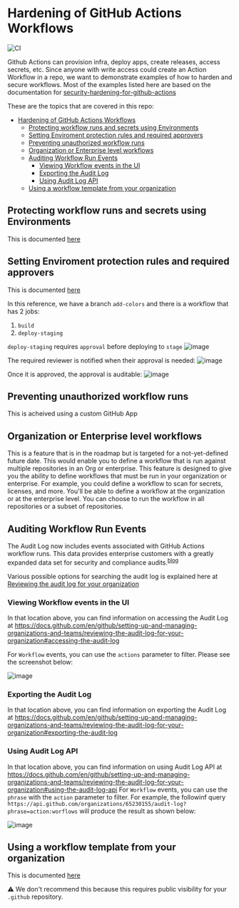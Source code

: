 # Hardening of GitHub Actions Workflows 

![CI](https://github.com/decyjphr-org/actions-demo/workflows/CI/badge.svg)

Github Actions can provision infra, deploy apps, create releases, access secrets, etc. Since anyone with write access could create an Action Workflow in a repo, we want to demonstrate examples of how to harden and secure workflows. Most of the examples listed here are based on the documentation for [security-hardening-for-github-actions](https://docs.github.com/en/actions/learn-github-actions/security-hardening-for-github-actions) 

These are the topics that are covered in this repo:

- [Hardening of GitHub Actions Workflows](#hardening-of-github-actions-workflows)
  - [Protecting workflow runs and secrets using Environments](#protecting-workflow-runs-and-secrets-using-environments)
  - [Setting Enviroment protection rules and required approvers](#setting-enviroment-protection-rules-and-required-approvers)
  - [Preventing unauthorized workflow runs](#preventing-unauthorized-workflow-runs)
  - [Organization or Enterprise level workflows](#organization-or-enterprise-level-workflows)
  - [Auditing Workflow Run Events](#auditing-workflow-run-events)
    - [Viewing Workflow events in the UI](#viewing-workflow-events-in-the-ui)
    - [Exporting the Audit Log](#exporting-the-audit-log)
    - [Using Audit Log API](#using-audit-log-api)
  - [Using a workflow template from your organization](#using-a-workflow-template-from-your-organization)

## Protecting workflow runs and secrets using Environments

This is documented [here]()

## Setting Enviroment protection rules and required approvers

This is documented [here](https://docs.github.com/en/actions/reference/environments)

In this reference, we have a branch `add-colors` and there is a workflow that has 2 jobs:
1. `build`
2. `deploy-staging`

`deploy-staging` requires `approval` before deploying to `stage`
![image](https://user-images.githubusercontent.com/57544838/112863729-24f4b880-9085-11eb-9c4a-8cce3f073985.png)

The required reviewer is notified when their approval is needed:
![image](https://user-images.githubusercontent.com/57544838/112863824-405fc380-9085-11eb-811b-5eb1ca07f14a.png)

Once it is approved, the approval is auditable:
![image](https://user-images.githubusercontent.com/57544838/112864654-04792e00-9086-11eb-97a0-f350356235f4.png)


## Preventing unauthorized workflow runs

This is acheived using a custom GitHub App

## Organization or Enterprise level workflows

This is a feature that is in the roadmap but is targeted for a not-yet-defined future date. This would enable you to define a workflow that is run against multiple repositories in an Org or enterprise. This feature is designed to give you the ability to define workflows that must be run in your organization or enterprise. For example, you could define a workflow to scan for secrets, licenses, and more. You'll be able to define a workflow at the organization or at the enterprise level. You can choose to run the workflow in all repositories or a subset of repositories.

## Auditing Workflow Run Events

The Audit Log now includes events associated with GitHub Actions workflow runs. This data provides enterprise customers with a greatly expanded data set for security and compliance audits.<sup>[blog](https://github.blog/changelog/2021-02-23-github-actions-workflow-run-events-are-now-included-in-the-audit-log/)</sup>

Various possible options for searching the audit log is explained here at [Reviewing the audit log for your organization
](https://docs.github.com/en/github/setting-up-and-managing-organizations-and-teams/reviewing-the-audit-log-for-your-organization#searching-the-audit-log)

### Viewing Workflow events in the UI

In that location above, you can find information on accessing the Audit Log at https://docs.github.com/en/github/setting-up-and-managing-organizations-and-teams/reviewing-the-audit-log-for-your-organization#accessing-the-audit-log

For `Workflow` events, you can use the `actions` parameter to filter. Please see the screenshot below:

![image](https://user-images.githubusercontent.com/57544838/112735417-2c4f8100-8f22-11eb-8f18-63de02df0c09.png)


### Exporting the Audit Log

In that location above, you can find information on exporting the  Audit Log at https://docs.github.com/en/github/setting-up-and-managing-organizations-and-teams/reviewing-the-audit-log-for-your-organization#exporting-the-audit-log

### Using Audit Log API

In that location above, you can find information on using Audit Log API at https://docs.github.com/en/github/setting-up-and-managing-organizations-and-teams/reviewing-the-audit-log-for-your-organization#using-the-audit-log-api
For `Workflow` events, you can use the `phrase`  with the `action` parameter to filter. For example, the followinf query `https://api.github.com/organizations/65230155/audit-log?phrase=action:worflows` will produce the result as shown below:

![image](https://user-images.githubusercontent.com/57544838/112736273-de3d7c00-8f27-11eb-9228-e7fff8713d78.png)

## Using a workflow template from your organization

This is documented [here](https://docs.github.com/en/actions/learn-github-actions/sharing-workflows-with-your-organization#using-a-workflow-template-from-your-organization)

:warning: We don't recommend this because this requires public visibility for your `.github` repository.
